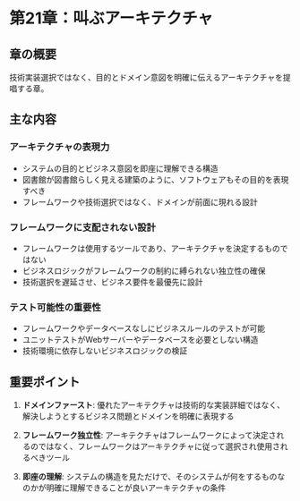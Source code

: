 # 第21章：叫ぶアーキテクチャ

## 章の概要
技術実装選択ではなく、目的とドメイン意図を明確に伝えるアーキテクチャを提唱する章。

## 主な内容

### アーキテクチャの表現力
- システムの目的とビジネス意図を即座に理解できる構造
- 図書館が図書館らしく見える建築のように、ソフトウェアもその目的を表現すべき
- フレームワークや技術選択ではなく、ドメインが前面に現れる設計

### フレームワークに支配されない設計
- フレームワークは使用するツールであり、アーキテクチャを決定するものではない
- ビジネスロジックがフレームワークの制約に縛られない独立性の確保
- 技術選択を遅延させ、ビジネス要件を最優先に設計

### テスト可能性の重要性
- フレームワークやデータベースなしにビジネスルールのテストが可能
- ユニットテストがWebサーバーやデータベースを必要としない構造
- 技術環境に依存しないビジネスロジックの検証

## 重要ポイント

1. **ドメインファースト**: 優れたアーキテクチャは技術的な実装詳細ではなく、解決しようとするビジネス問題とドメインを明確に表現する

2. **フレームワーク独立性**: アーキテクチャはフレームワークによって決定されるのではなく、フレームワークはアーキテクチャに従って選択され使用されるべきツール

3. **即座の理解**: システムの構造を見ただけで、そのシステムが何をするものなのかが明確に理解できることが良いアーキテクチャの条件